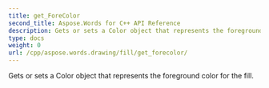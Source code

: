 ```yaml
---
title: get_ForeColor
second_title: Aspose.Words for C++ API Reference
description: Gets or sets a Color object that represents the foreground color for the fill. 
type: docs
weight: 0
url: /cpp/aspose.words.drawing/fill/get_forecolor/
---
```


Gets or sets a Color object that represents the foreground color for the fill. 

